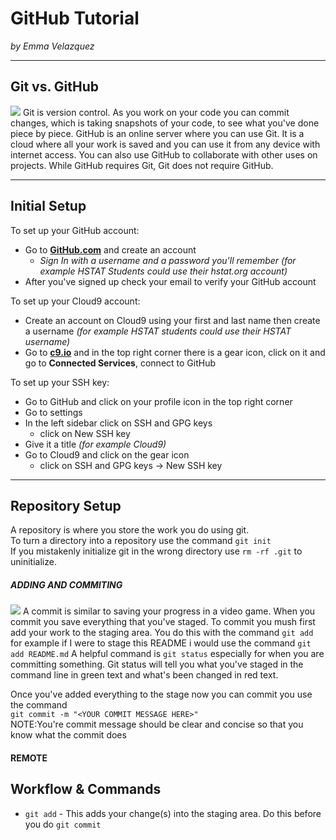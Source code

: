 # GitHub Tutorial

_by Emma Velazquez_

---
## Git vs. GitHub

![](https://preview.c9users.io/emmav6936/github-learning/github-tutorial/Screen%20Shot%202016-10-26%20at%208.43.27%20AM.png?_c9_id=livepreview0&_c9_host=https://ide.c9.io)
Git is version control. As you work on your code you can commit changes, which is taking snapshots of your code, to see what you've done piece by piece. GitHub is an online server where you can use Git. It is a cloud where all your work is saved and you can use it from any device with internet access. You can also use GitHub to collaborate with other uses on projects. While GitHub requires Git, Git does not require GitHub.




---
## Initial Setup
To set up your GitHub account:   
* Go to [**GitHub.com**](https://github.com/) and create an account  
    * _Sign In with a username and a password you'll remember (for example HSTAT Students could use their hstat.org account)_
* After you've signed up check your email to verify your GitHub account

To set up your Cloud9 account:
* Create an account on Cloud9 using your first and last name then create a username _(for example HSTAT students could use their HSTAT username)_
* Go to [**c9.io**](https://c9.io/) and in the top right corner there is a gear icon, click on it and go to **Connected Services**, connect to GitHub

To set up your SSH key:
* Go to GitHub and click on your profile icon in the top right corner
* Go to settings
* In the left sidebar click on SSH and GPG keys
    * click on New SSH key
* Give it a title _(for example Cloud9)_
* Go to Cloud9 and click on the gear icon 
    * click on SSH and GPG keys ->  New SSH key
---
## Repository Setup
A repository is where you store the work you do using git.   
To turn a directory into a repository use the command ```git init```  
If you mistakenly initialize git in the wrong directory use ```rm -rf .git``` to uninitialize.
##### ADDING AND COMMITING
![](https://preview.c9users.io/emmav6936/github-learning/github-tutorial/Screen%20Shot%202016-10-26%20at%2012.43.19%20PM.png?_c9_id=livepreview3&_c9_host=https://ide.c9.io)
A commit is similar to saving your progress in a video game. When you commit you save everything that you've staged. To commit you mush first add your work to the staging area. You do this with the command ```git add``` for example if I were to stage this README i would use the command ```git add README.md```
A helpful command is ```git status``` especially for when you are committing something. Git status will tell you what you've staged in the command line in green text and what's been changed in red text.

Once you've added everything to the stage now you can commit you use the command   
```git commit -m "<YOUR COMMIT MESSAGE HERE>"```  
NOTE:You're commit message should be clear and concise so that you know what the commit does
####  REMOTE
## Workflow & Commands
* ``` git add ``` - This adds your change(s) into the staging area. Do this before you do ``` git commit ```

